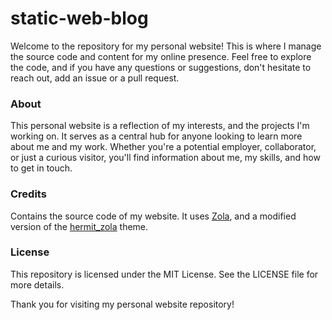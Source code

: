 # static-web-blog

Welcome to the repository for my personal website! This is where I manage the source code and content for my online presence. Feel free to explore the code, and if you have any questions or suggestions, don't hesitate to reach out, add an issue or a pull request.

### About

This personal website is a reflection of my interests, and the projects I'm working on. It serves as a central hub for anyone looking to learn more about me and my work. Whether you're a potential employer, collaborator, or just a curious visitor, you'll find information about me, my skills, and how to get in touch.

### Credits

Contains the source code of my website. It uses [Zola](https://www.getzola.org/), and a modified version of the [hermit_zola](https://github.com/VersBinarii/hermit_zola) theme. 

### License

This repository is licensed under the MIT License. See the LICENSE file for more details.

Thank you for visiting my personal website repository! 
